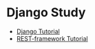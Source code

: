 # Django Study

+ [Django Tutorial](https://docs.djangoproject.com/ko/4.0/intro/tutorial01/)
+ [REST-framework Tutorial](https://velog.io/@yoonkangho/django-rest-framework-%EC%8B%9C%EC%9E%91%ED%95%98%EA%B8%B0-1)
